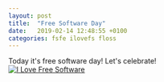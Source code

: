 ```yaml
---
layout: post
title:  "Free Software Day"
date:   2019-02-14 12:48:55 +0100
categories: fsfe ilovefs floss
---
```

Today it's free software day! Let's celebrate!  
[![I Love Free Software](https://fsfe.org/campaigns/ilovefs/artwork/graphics/ilovefs-heart-px.png)](https://ilovefs.org)
